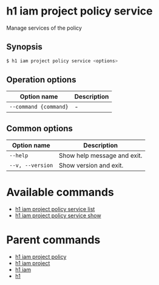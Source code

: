 
# h1 iam project policy service

Manage services of the policy

## Synopsis

```bash
$ h1 iam project policy service <options>
```

## Operation options

| Option name               | Description |
| ------------------------- | ----------- |
| ```--command {command}``` | -           |

## Common options

| Option name          | Description                 |
| -------------------- | --------------------------- |
| ```--help```         | Show help message and exit. |
| ```--v, --version``` | Show version and exit.      |

# Available commands

* [h1 iam project policy service list](./list/README.md)
* [h1 iam project policy service show](./show/README.md)

# Parent commands

* [h1 iam project policy](./../README.md)
* [h1 iam project](./../../README.md)
* [h1 iam](./../../../README.md)
* [h1](./../../../../README.md)
